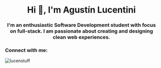 <h1 align="center">Hi 👋, I'm Agustín Lucentini</h1>
<h3 align="center">I'm an enthusiastic Software Development student with focus on full-stack. I am passionate about creating and designing clean web experiences.</h3>

<h3 align="left">Connect with me:</h3>

<p><img align="center" src="https://github-readme-stats.vercel.app/api/top-langs?username=lucenstuff&show_icons=true&locale=en&layout=compact" alt="lucenstuff" /></p>
